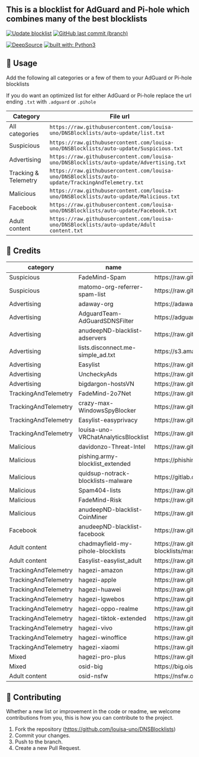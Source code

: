 ## This is a blocklist for AdGuard and Pi-hole which combines many of the best blocklists

[![Update blocklist](https://github.com/louisa-uno/DNSBlocklists/actions/workflows/update-blocklist.yml/badge.svg)](https://github.com/louisa-uno/DNSBlocklists/actions/workflows/update-blocklist.yml)
[![GitHub last commit (branch)](https://img.shields.io/github/last-commit/louisa-uno/DNSBlocklists/auto-update?label=Last%20DNS%20blocklist%20update)](https://github.com/louisa-uno/DNSBlocklists/actions/workflows/update-blocklist.yml)

[![DeepSource](https://deepsource.io/gh/louisa-uno/DNSBlocklists.svg/?label=active+issues&show_trend=true&token=A9moFT741YyFRfhQ97zeWwKL)](https://deepsource.io/gh/louisa-uno/DNSBlocklists/?ref=repository-badge)
[![built with: Python3](https://img.shields.io/badge/python-3.12%2B-blue)](https://www.python.org/)

## 📝 Usage

Add the following all categories or a few of them to your AdGuard or Pi-hole blocklists

If you do want an optimized list for either AdGuard or Pi-hole replace the url ending `.txt` with `.adguard` or `.pihole`

| Category             | File url                                                                                          |
| -------------------- | ------------------------------------------------------------------------------------------------- |
| All categories       | `https://raw.githubusercontent.com/louisa-uno/DNSBlocklists/auto-update/list.txt`                 |
| Suspicious           | `https://raw.githubusercontent.com/louisa-uno/DNSBlocklists/auto-update/Suspicious.txt`           |
| Advertising          | `https://raw.githubusercontent.com/louisa-uno/DNSBlocklists/auto-update/Advertising.txt`          |
| Tracking & Telemetry | `https://raw.githubusercontent.com/louisa-uno/DNSBlocklists/auto-update/TrackingAndTelemetry.txt` |
| Malicious            | `https://raw.githubusercontent.com/louisa-uno/DNSBlocklists/auto-update/Malicious.txt`            |
| Facebook             | `https://raw.githubusercontent.com/louisa-uno/DNSBlocklists/auto-update/Facebook.txt`             |
| Adult content        | `https://raw.githubusercontent.com/louisa-uno/DNSBlocklists/auto-update/Adult content.txt`        |

## 🌟 Credits

<!-- MARKDOWN-AUTO-DOCS:START (JSON_TO_HTML_TABLE:src=./lists.json) -->
<table class="JSON-TO-HTML-TABLE"><thead><tr><th class="category-th">category</th><th class="name-th">name</th><th class="url-th">url</th><th class="site-url-th">site_url</th><th class="license-th">license</th></tr></thead><tbody ><tr ><td class="category-td td_text">Suspicious</td><td class="name-td td_text">FadeMind-Spam</td><td class="url-td td_text">https://raw.githubusercontent.com/FadeMind/hosts.extras/master/add.Spam/hosts</td><td class="site-url-td td_text">https://github.com/FadeMind/hosts.extras</td><td class="license-td td_text">GPLv3+</td></tr>
<tr ><td class="category-td td_text">Suspicious</td><td class="name-td td_text">matomo-org-referrer-spam-list</td><td class="url-td td_text">https://raw.githubusercontent.com/matomo-org/referrer-spam-blacklist/master/spammers.txt</td><td class="site-url-td td_text">https://github.com/matomo-org/referrer-spam-list</td><td class="license-td td_text">PDM</td></tr>
<tr ><td class="category-td td_text">Advertising</td><td class="name-td td_text">adaway-org</td><td class="url-td td_text">https://adaway.org/hosts.txt</td><td class="site-url-td td_text">https://adaway.org/</td><td class="license-td td_text">undefined</td></tr>
<tr ><td class="category-td td_text">Advertising</td><td class="name-td td_text">AdguardTeam-AdGuardSDNSFilter</td><td class="url-td td_text">https://adguardteam.github.io/AdGuardSDNSFilter/Filters/filter.txt</td><td class="site-url-td td_text">https://github.com/AdguardTeam/AdGuardSDNSFilter</td><td class="license-td td_text">GPLv3</td></tr>
<tr ><td class="category-td td_text">Advertising</td><td class="name-td td_text">anudeepND-blacklist-adservers</td><td class="url-td td_text">https://raw.githubusercontent.com/anudeepND/blacklist/master/adservers.txt</td><td class="site-url-td td_text">https://github.com/anudeepND/blacklist</td><td class="license-td td_text">MIT</td></tr>
<tr ><td class="category-td td_text">Advertising</td><td class="name-td td_text">lists.disconnect.me-simple_ad.txt</td><td class="url-td td_text">https://s3.amazonaws.com/lists.disconnect.me/simple_ad.txt</td><td class="site-url-td td_text">https://disconnect.me/</td><td class="license-td td_text">undefined</td></tr>
<tr ><td class="category-td td_text">Advertising</td><td class="name-td td_text">Easylist</td><td class="url-td td_text">https://raw.githubusercontent.com/easylist/easylist/master/easylist/easylist_adservers.txt</td><td class="site-url-td td_text">https://easylist.to/</td><td class="license-td td_text">GPLv3</td></tr>
<tr ><td class="category-td td_text">Advertising</td><td class="name-td td_text">UncheckyAds</td><td class="url-td td_text">https://raw.githubusercontent.com/FadeMind/hosts.extras/master/UncheckyAds/hosts</td><td class="site-url-td td_text">https://unchecky.com/</td><td class="license-td td_text">MIT</td></tr>
<tr ><td class="category-td td_text">Advertising</td><td class="name-td td_text">bigdargon-hostsVN</td><td class="url-td td_text">https://raw.githubusercontent.com/bigdargon/hostsVN/master/hosts</td><td class="site-url-td td_text">https://github.com/bigdargon/hostsVN</td><td class="license-td td_text">MIT</td></tr>
<tr ><td class="category-td td_text">TrackingAndTelemetry</td><td class="name-td td_text">FadeMind-2o7Net</td><td class="url-td td_text">https://raw.githubusercontent.com/FadeMind/hosts.extras/master/add.2o7Net/hosts</td><td class="site-url-td td_text">http://hostsfile.org/hosts.html</td><td class="license-td td_text">GPLv3+</td></tr>
<tr ><td class="category-td td_text">TrackingAndTelemetry</td><td class="name-td td_text">crazy-max-WindowsSpyBlocker</td><td class="url-td td_text">https://raw.githubusercontent.com/crazy-max/WindowsSpyBlocker/master/data/hosts/spy.txt</td><td class="site-url-td td_text">https://github.com/crazy-max/WindowsSpyBlocker</td><td class="license-td td_text">MIT</td></tr>
<tr ><td class="category-td td_text">TrackingAndTelemetry</td><td class="name-td td_text">Easylist-easyprivacy</td><td class="url-td td_text">https://raw.githubusercontent.com/easylist/easylist/master/easyprivacy/easyprivacy_trackingservers.txt</td><td class="site-url-td td_text">https://easylist.to/</td><td class="license-td td_text">GPLv3</td></tr>
<tr ><td class="category-td td_text">TrackingAndTelemetry</td><td class="name-td td_text">louisa-uno-VRChatAnalyticsBlocklist</td><td class="url-td td_text">https://raw.githubusercontent.com/louisa-uno/VRChatAnalyticsBlocklist/master/hosts.txt</td><td class="site-url-td td_text">https://github.com/louisa-uno/VRChatAnalyticsBlocklist</td><td class="license-td td_text">AGPL</td></tr>
<tr ><td class="category-td td_text">Malicious</td><td class="name-td td_text">davidonzo-Threat-Intel</td><td class="url-td td_text">https://raw.githubusercontent.com/davidonzo/Threat-Intel/master/lists/latestdomains.txt</td><td class="site-url-td td_text">https://github.com/davidonzo/Threat-Intel</td><td class="license-td td_text">MIT</td></tr>
<tr ><td class="category-td td_text">Malicious</td><td class="name-td td_text">pishing.army-blocklist_extended</td><td class="url-td td_text">https://phishing.army/download/phishing_army_blocklist_extended.txt</td><td class="site-url-td td_text">https://phishing.army/</td><td class="license-td td_text">CC BY-NC 4.0</td></tr>
<tr ><td class="category-td td_text">Malicious</td><td class="name-td td_text">quidsup-notrack-blocklists-malware</td><td class="url-td td_text">https://gitlab.com/quidsup/notrack-blocklists/raw/master/notrack-malware.txt</td><td class="site-url-td td_text">https://gitlab.com/quidsup/notrack-blocklists</td><td class="license-td td_text">GPLv3</td></tr>
<tr ><td class="category-td td_text">Malicious</td><td class="name-td td_text">Spam404-lists</td><td class="url-td td_text">https://raw.githubusercontent.com/Spam404/lists/master/main-blacklist.txt</td><td class="site-url-td td_text">https://github.com/Spam404/lists</td><td class="license-td td_text">undefined</td></tr>
<tr ><td class="category-td td_text">Malicious</td><td class="name-td td_text">FadeMind-Risk</td><td class="url-td td_text">https://raw.githubusercontent.com/FadeMind/hosts.extras/master/add.Risk/hosts</td><td class="site-url-td td_text">http://hostsfile.org/hosts.html</td><td class="license-td td_text">GPLv3+</td></tr>
<tr ><td class="category-td td_text">Malicious</td><td class="name-td td_text">anudeepND-blacklist-CoinMiner</td><td class="url-td td_text">https://raw.githubusercontent.com/anudeepND/blacklist/master/CoinMiner.txt</td><td class="site-url-td td_text">https://github.com/anudeepND/blacklist</td><td class="license-td td_text">MIT</td></tr>
<tr ><td class="category-td td_text">Facebook</td><td class="name-td td_text">anudeepND-blacklist-facebook</td><td class="url-td td_text">https://raw.githubusercontent.com/anudeepND/blacklist/master/facebook.txt</td><td class="site-url-td td_text">https://github.com/anudeepND/blacklist</td><td class="license-td td_text">MIT</td></tr>
<tr ><td class="category-td td_text">Adult content</td><td class="name-td td_text">chadmayfield-my-pihole-blocklists</td><td class="url-td td_text">https://raw.githubusercontent.com/chadmayfield/my-pihole-blocklists/master/lists/pi_blocklist_porn_top1m.list</td><td class="site-url-td td_text">https://github.com/chadmayfield/my-pihole-blocklists</td><td class="license-td td_text">GPLv3</td></tr>
<tr ><td class="category-td td_text">Adult content</td><td class="name-td td_text">Easylist-easylist_adult</td><td class="url-td td_text">https://raw.githubusercontent.com/easylist/easylist/master/easylist_adult/adult_adservers.txt</td><td class="site-url-td td_text">https://easylist.to/</td><td class="license-td td_text">GPLv3</td></tr>
<tr ><td class="category-td td_text">TrackingAndTelemetry</td><td class="name-td td_text">hagezi-amazon</td><td class="url-td td_text">https://raw.githubusercontent.com/hagezi/dns-blocklists/main/domains/native.amazon.txt</td><td class="site-url-td td_text">undefined</td><td class="license-td td_text">GPLv3</td></tr>
<tr ><td class="category-td td_text">TrackingAndTelemetry</td><td class="name-td td_text">hagezi-apple</td><td class="url-td td_text">https://raw.githubusercontent.com/hagezi/dns-blocklists/main/domains/native.apple.txt</td><td class="site-url-td td_text">undefined</td><td class="license-td td_text">GPLv3</td></tr>
<tr ><td class="category-td td_text">TrackingAndTelemetry</td><td class="name-td td_text">hagezi-huawei</td><td class="url-td td_text">https://raw.githubusercontent.com/hagezi/dns-blocklists/main/domains/native.huawei.txt</td><td class="site-url-td td_text">undefined</td><td class="license-td td_text">GPLv3</td></tr>
<tr ><td class="category-td td_text">TrackingAndTelemetry</td><td class="name-td td_text">hagezi-lgwebos</td><td class="url-td td_text">https://raw.githubusercontent.com/hagezi/dns-blocklists/main/domains/native.lgwebos.txt</td><td class="site-url-td td_text">undefined</td><td class="license-td td_text">GPLv3</td></tr>
<tr ><td class="category-td td_text">TrackingAndTelemetry</td><td class="name-td td_text">hagezi-oppo-realme</td><td class="url-td td_text">https://raw.githubusercontent.com/hagezi/dns-blocklists/main/domains/native.oppo-realme.txt</td><td class="site-url-td td_text">undefined</td><td class="license-td td_text">GPLv3</td></tr>
<tr ><td class="category-td td_text">TrackingAndTelemetry</td><td class="name-td td_text">hagezi-tiktok-extended</td><td class="url-td td_text">https://raw.githubusercontent.com/hagezi/dns-blocklists/main/domains/native.tiktok.extended.txt</td><td class="site-url-td td_text">undefined</td><td class="license-td td_text">GPLv3</td></tr>
<tr ><td class="category-td td_text">TrackingAndTelemetry</td><td class="name-td td_text">hagezi-vivo</td><td class="url-td td_text">https://raw.githubusercontent.com/hagezi/dns-blocklists/main/domains/native.vivo.txt</td><td class="site-url-td td_text">undefined</td><td class="license-td td_text">GPLv3</td></tr>
<tr ><td class="category-td td_text">TrackingAndTelemetry</td><td class="name-td td_text">hagezi-winoffice</td><td class="url-td td_text">https://raw.githubusercontent.com/hagezi/dns-blocklists/main/domains/native.winoffice.txt</td><td class="site-url-td td_text">undefined</td><td class="license-td td_text">GPLv3</td></tr>
<tr ><td class="category-td td_text">TrackingAndTelemetry</td><td class="name-td td_text">hagezi-xiaomi</td><td class="url-td td_text">https://raw.githubusercontent.com/hagezi/dns-blocklists/main/domains/native.xiaomi.txt</td><td class="site-url-td td_text">undefined</td><td class="license-td td_text">GPLv3</td></tr>
<tr ><td class="category-td td_text">Mixed</td><td class="name-td td_text">hagezi-pro-plus</td><td class="url-td td_text">https://raw.githubusercontent.com/hagezi/dns-blocklists/main/domains/pro.plus.txt</td><td class="site-url-td td_text">undefined</td><td class="license-td td_text">GPLv3</td></tr>
<tr ><td class="category-td td_text">Mixed</td><td class="name-td td_text">osid-big</td><td class="url-td td_text">https://big.oisd.nl</td><td class="site-url-td td_text">undefined</td><td class="license-td td_text">GPLv3</td></tr>
<tr ><td class="category-td td_text">Adult content</td><td class="name-td td_text">osid-nsfw</td><td class="url-td td_text">https://nsfw.oisd.nl</td><td class="site-url-td td_text">undefined</td><td class="license-td td_text">GPLv3</td></tr></tbody></table>
<!-- MARKDOWN-AUTO-DOCS:END -->

## 🤝 Contributing

Whether a new list or improvement in the code or readme, we welcome contributions from you, this is how you can contribute to the project.

1. Fork the repository (<https://github.com/louisa-uno/DNSBlocklists>)
2. Commit your changes.
3. Push to the branch.
4. Create a new Pull Request.
